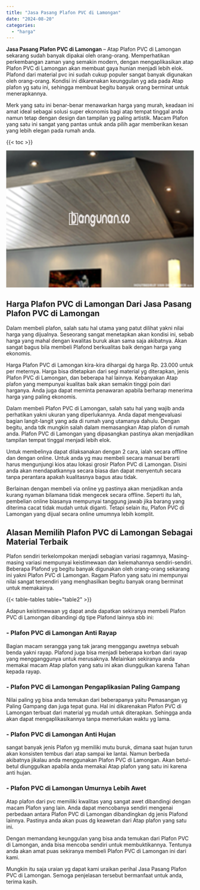 ```yaml
---
title: "Jasa Pasang Plafon PVC di Lamongan"
date: "2024-08-20"
categories: 
  - "harga"
---
```


**Jasa Pasang Plafon PVC di Lamongan** – Atap Plafon PVC di Lamongan sekarang sudah banyak dipakai oleh orang-orang. Memperhatikan perkembangan zaman yang semakin modern, dengan mengaplikasikan atap Plafon PVC di Lamongan akan membuat gaya hunian menjadi lebih elok. Plafond dari material pvc ini sudah cukup populer sangat banyak digunakan oleh orang-orang. Kondisi ini dikarenakan keunggulan yg ada pada Atap plafon yg satu ini, sehingga membuat begitu banyak orang berminat untuk menerapkannya.

Merk yang satu ini benar-benar menawarkan harga yang murah, keadaan ini amat ideal sebagai solusi super ekonomis bagi atap tempat tinggal anda namun tetap dengan design dan tampilan yg paling artistik. Macam Plafon yang satu ini sangat yang pantas untuk anda pilih agar memberikan kesan yang lebih elegan pada rumah anda.

{{< toc >}}

![Jasa Pasang Plafon PVC di Lamongan](/images/flafond-pvc-murah23.png)

## Harga Plafon PVC di Lamongan Dari Jasa Pasang Plafon PVC di Lamongan

Dalam membeli plafon, salah satu hal utama yang patut dilihat yakni nilai harga yang dijualnya. Seseorang sangat menetapkan akan kondisi ini, sebab harga yang mahal dengan kwalitas buruk akan sama saja akibatnya. Akan sangat bagus bila membeli Plafond berkualitas baik dengan harga yang ekonomis.

Harga Plafon PVC di Lamongan kira-kira dihargai dg harga Rp. 23.000 untuk per meternya. Harga bisa ditetapkan dari segi material yg diterapkan, jenis Plafon PVC di Lamongan, dan beberapa hal lainnya. Kebanyakan Atap plafon yang mempunyai kualitas baik akan semakin tinggi poin dari harganya. Anda juga dapat meminta penawaran apabila berharap menerima harga yang paling ekonomis.

Dalam membeli Plafon PVC di Lamongan, salah satu hal yang wajib anda perhatikan yakni ukuran yang diperlukannya. Anda dapat mengevaluasi bagian langit-langit yang ada di rumah yang utamanya dahulu. Dengan begitu, anda tdk mungkin salah dalam memasangkan Atap plafon di rumah anda. Plafon PVC di Lamongan yang dipasangkan pastinya akan menjadikan tampilan tempat tinggal menjadi lebih elok.

Untuk membelinya dapat dilaksanakan dengan 2 cara, ialah secara offline dan dengan online. Untuk anda yg mau membeli secara manual berarti harus mengunjungi kios atau lokasi grosir Plafon PVC di Lamongan. Disini anda akan mendapatkannya secara biasa dan dapat menyentuh secara tanpa perantara apakah kualitasnya bagus atau tidak.

Berlainan dengan membeli via online yg pastinya akan menjadikan anda kurang nyaman bilamana tidak mengecek secara offline. Seperti itu lah, pembelian online biasanya mempunyai tanggung jawab jika barang yang diterima cacat tidak mudah untuk diganti. Tetapi selain itu, Plafon PVC di Lamongan yang dijual secara online umumnya lebih komplit.

## Alasan Memilih Plafon PVC di Lamongan Sebagai Material Terbaik

Plafon sendiri terkelompokan menjadi sebagian variasi ragamnya, Masing-masing variasi mempunyai keistimewaan dan kelemahannya sendiri-sendiri. Beberapa Plafond yg begitu banyak digunakan oleh orang-orang sekarang ini yakni Plafon PVC di Lamongan. Ragam Plafon yang satu ini mempunyai nilai sangat tersendiri yang menghasilkan begitu banyak orang berminat untuk memakainya.

{{< table-tables table="table2" >}}

Adapun keistimewaan yg dapat anda dapatkan sekiranya membeli Plafon PVC di Lamongan dibandingi dg tipe Plafond lainnya sbb ini:

### \- Plafon PVC di Lamongan Anti Rayap

Bagian macam serangga yang tak jarang menggangu awetnya sebuah benda yakni rayap. Plafond juga bisa menjadi beberapa korban dari rayap yang mengganggunya untuk merusaknya. Melainkan sekiranya anda memakai macam Atap plafon yang satu ini akan diunggulkan karena Tahan kepada rayap.

### \- Plafon PVC di Lamongan Pengaplikasian Paling Gampang

Nilai paling yg bisa anda temukan dari beberapanya yaitu Pemasangan yg Paling Gampang dan juga tepat guna. Hal ini dikarenakan Plafon PVC di Lamongan terbuat dari material yg mudah untuk diterapkan. Sehingga anda akan dapat mengaplikasikannya tanpa memerlukan waktu yg lama.

### \- Plafon PVC di Lamongan Anti Hujan

sangat banyak jenis Plafon yg memiliki mutu buruk, dimana saat hujan turun akan konsisten tembus dari atap sampai ke lantai. Namun berbeda akibatnya jikalau anda menggunakan Plafon PVC di Lamongan. Akan betul-betul diunggulkan apabila anda memakai Atap plafon yang satu ini karena anti hujan.

### \- Plafon PVC di Lamongan Umurnya Lebih Awet

Atap plafon dari pvc memiliki kwalitas yang sangat awet dibandingi dengan macam Plafon yang lain. Anda dapat mencobanya sendiri mengenai perbedaan antara Plafon PVC di Lamongan dibandingkan dg jenis Plafond lainnya. Pastinya anda akan puas dg keawetan dari Atap plafon yang satu ini.

Dengan memandang keunggulan yang bisa anda temukan dari Plafon PVC di Lamongan, anda bisa mencoba sendiri untuk membuktikannya. Tentunya anda akan amat puas sekiranya membeli Plafon PVC di Lamongan ini dari kami.

Mungkin itu saja uraian yg dapat kami uraikan perihal Jasa Pasang Plafon PVC di Lamongan. Semoga penjelasan tersebut bermanfaat untuk anda, terima kasih.
